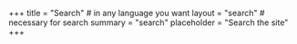 +++
title = "Search" # in any language you want
layout = "search" # necessary for search
summary =  "search"
placeholder = "Search the site"
+++
